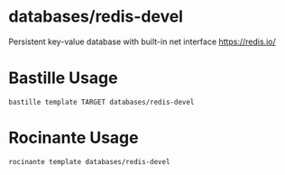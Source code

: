 # databases/redis-devel
Persistent key-value database with built-in net interface
https://redis.io/

# Bastille Usage
```shell
bastille template TARGET databases/redis-devel
```

# Rocinante Usage
```shell
rocinante template databases/redis-devel
```
